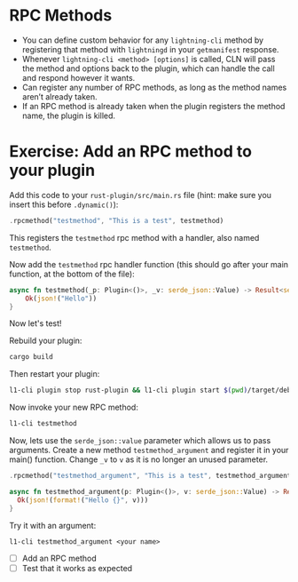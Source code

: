 # RPC Methods

- You can define custom behavior for any `lightning-cli` method by registering
  that method with `lightningd` in your `getmanifest` response.
- Whenever `lightning-cli <method> [options]` is called, CLN will pass the
  method and options back to the plugin, which can handle the call and respond
  however it wants.
- Can register any number of RPC methods, as long as the method names aren’t
  already taken.
- If an RPC method is already taken when the plugin registers the method name,
  the plugin is killed.

# Exercise: Add an RPC method to your plugin

Add this code to your `rust-plugin/src/main.rs` file (hint: make sure you insert
this before `.dynamic()`):

```rust
.rpcmethod("testmethod", "This is a test", testmethod)
```

This registers the `testmethod` rpc method with a handler, also named
`testmethod`.

Now add the `testmethod` rpc handler function (this should go after your main
function, at the bottom of the file):

```rust
async fn testmethod(_p: Plugin<()>, _v: serde_json::Value) -> Result<serde_json::Value, Error> {
    Ok(json!("Hello"))
}
```

Now let's test!

Rebuild your plugin:

```sh
cargo build
```

Then restart your plugin:

```sh
l1-cli plugin stop rust-plugin && l1-cli plugin start $(pwd)/target/debug/rust-plugin
```

Now invoke your new RPC method:

```sh
l1-cli testmethod
```

Now, lets use the `serde_json::value` parameter which allows us to pass arguments.
Create a new method `testmethod_argument` and register it in your main() function.
Change `_v` to `v` as it is no longer an unused parameter.

```rust
.rpcmethod("testmethod_argument", "This is a test", testmethod_argument)
```

```rust
async fn testmethod_argument(p: Plugin<()>, v: serde_json::Value) -> Result<serde_json::Value, Error> {
  Ok(json!(format!("Hello {}", v)))
}
```

Try it with an argument:

```
l1-cli testmethod_argument <your name>
```

- [ ] Add an RPC method
- [ ] Test that it works as expected
